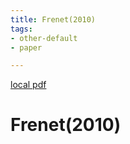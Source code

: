```yaml
---
title: Frenet(2010)
tags:
- other-default
- paper

---
```


[local pdf](../../../pdfs/2010-frenet.pdf)

# Frenet(2010)
